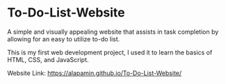 # To-Do-List-Website
A simple and visually appealing website that assists in task completion by allowing for an easy to utilize to-do list. 

This is my first web development project, I used it to learn the basics of HTML, CSS, and JavaScript.

Website Link: https://alapamin.github.io/To-Do-List-Website/
